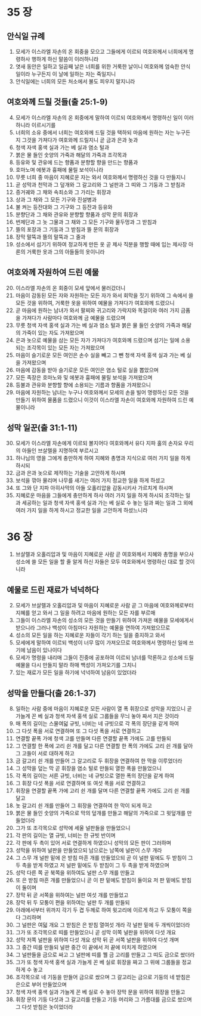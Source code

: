 # 35 장

## 안식일 규례
1. 모세가 이스라엘 자손의 온 회중을 모으고 그들에게 이르되 여호와께서 너희에게 명령하사 행하게 하신 말씀이 이러하니라
2. 엿새 동안은 일하고 일곱째 날은 너희를 위한 거룩한 날이니 여호와께 엄숙한 안식일이라 누구든지 이 날에 일하는 자는 죽일지니
3. 안식일에는 너희의 모든 처소에서 불도 피우지 말지니라

## 여호와께 드릴 것들(출 25:1-9)
4. 모세가 이스라엘 자손의 온 회중에게 말하여 이르되 여호와께서 명령하신 일이 이러하니라 이르시기를
5. 너희의 소유 중에서 너희는 여호와께 드릴 것을 택하되 마음에 원하는 자는 누구든지 그것을 가져다가 여호와께 드릴지니 곧 금과 은과 놋과
6. 청색 자색 홍색 실과 가는 베 실과 염소 털과
7. 붉은 물 들인 숫양의 가죽과 해달의 가죽과 조각목과
8. 등유와 및 관유에 드는 향품과 분향할 향을 만드는 향품과
9. 호마노며 에봇과 흉패에 물릴 보석이니라
10. 무릇 너희 중 마음이 지혜로운 자는 와서 여호와께서 명령하신 것을 다 만들지니
11. 곧 성막과 천막과 그 덮개와 그 갈고리와 그 널판과 그 띠와 그 기둥과 그 받침과
12. 증거궤와 그 채와 속죄소와 그 가리는 휘장과
13. 상과 그 채와 그 모든 기구와 진설병과
14. 불 켜는 등잔대와 그 기구와 그 등잔과 등유와
15. 분향단과 그 채와 관유와 분향할 향품과 성막 문의 휘장과
16. 번제단과 그 놋 그물과 그 채와 그 모든 기구와 물두멍과 그 받침과
17. 뜰의 포장과 그 기둥과 그 받침과 뜰 문의 휘장과
18. 장막 말뚝과 뜰의 말뚝과 그 줄과
19. 성소에서 섬기기 위하여 정교하게 만든 옷 곧 제사 직분을 행할 때에 입는 제사장 아론의 거룩한 옷과 그의 아들들의 옷이니라

## 여호와께 자원하여 드린 예물
20. 이스라엘 자손의 온 회중이 모세 앞에서 물러갔더니
21. 마음이 감동된 모든 자와 자원하는 모든 자가 와서 회막을 짓기 위하여 그 속에서 쓸 모든 것을 위하여, 거룩한 옷을 위하여 예물을 가져다가 여호와께 드렸으니
22. 곧 마음에 원하는 남녀가 와서 팔찌와 귀고리와 가락지와 목걸이와 여러 가지 금품을 가져다가 사람마다 여호와께 금 예물을 드렸으며
23. 무릇 청색 자색 홍색 실과 가는 베 실과 염소 털과 붉은 물 들인 숫양의 가죽과 해달의 가죽이 있는 자도 가져왔으며
24. 은과 놋으로 예물을 삼는 모든 자가 가져다가 여호와께 드렸으며 섬기는 일에 소용되는 조각목이 있는 모든 자는 가져왔으며
25. 마음이 슬기로운 모든 여인은 손수 실을 빼고 그 뺀 청색 자색 홍색 실과 가는 베 실을 가져왔으며
26. 마음에 감동을 받아 슬기로운 모든 여인은 염소 털로 실을 뽑았으며
27. 모든 족장은 호마노와 및 에봇과 흉패에 물릴 보석을 가져왔으며
28. 등불과 관유와 분향할 향에 소용되는 기름과 향품을 가져왔으니
29. 마음에 자원하는 남녀는 누구나 여호와께서 모세의 손을 빌어 명령하신 모든 것을 만들기 위하여 물품을 드렸으니 이것이 이스라엘 자손이 여호와께 자원하여 드린 예물이니라

## 성막 일꾼(출 31:1-11)
30. 모세가 이스라엘 자손에게 이르되 볼지어다 여호와께서 유다 지파 훌의 손자요 우리의 아들인 브살렐을 지명하여 부르시고
31. 하나님의 영을 그에게 충만하게 하여 지혜와 총명과 지식으로 여러 가지 일을 하게 하시되
32. 금과 은과 놋으로 제작하는 기술을 고안하게 하시며
33. 보석을 깎아 물리며 나무를 새기는 여러 가지 정교한 일을 하게 하셨고
34. 또 그와 단 지파 아히사막의 아들 오홀리압을 감동시키사 가르치게 하시며
35. 지혜로운 마음을 그들에게 충만하게 하사 여러 가지 일을 하게 하시되 조각하는 일과 세공하는 일과 청색 자색 홍색 실과 가는 베 실로 수 놓는 일과 짜는 일과 그 외에 여러 가지 일을 하게 하시고 정교한 일을 고안하게 하셨느니라


# 36 장
1. 브살렐과 오홀리압과 및 마음이 지혜로운 사람 곧 여호와께서 지혜와 총명을 부으사 성소에 쓸 모든 일을 할 줄 알게 하신 자들은 모두 여호와께서 명령하신 대로 할 것이니라

## 예물로 드린 재료가 넉넉하다
2. 모세가 브살렐과 오홀리압과 및 마음이 지혜로운 사람 곧 그 마음에 여호와께로부터 지혜를 얻고 와서 그 일을 하려고 마음에 원하는 모든 자를 부르매
3. 그들이 이스라엘 자손의 성소의 모든 것을 만들기 위하여 가져온 예물을 모세에게서 받으니라 그러나 백성이 아침마다 자원하는 예물을 연하여 가져왔으므로
4. 성소의 모든 일을 하는 지혜로운 자들이 각기 하는 일을 중지하고 와서
5. 모세에게 말하여 이르되 백성이 너무 많이 가져오므로 여호와께서 명령하신 일에 쓰기에 남음이 있나이다
6. 모세가 명령을 내리매 그들이 진중에 공포하여 이르되 남녀를 막론하고 성소에 드릴 예물을 다시 만들지 말라 하매 백성이 가져오기를 그치니
7. 있는 재료가 모든 일을 하기에 넉넉하여 남음이 있었더라

## 성막을 만들다(출 26:1-37)
8. 일하는 사람 중에 마음이 지혜로운 모든 사람이 열 폭 휘장으로 성막을 지었으니 곧 가늘게 꼰 베 실과 청색 자색 홍색 실로 그룹들을 무늬 놓아 짜서 지은 것이라
9. 매 폭의 길이는 스물여덟 규빗, 너비는 네 규빗으로 각 폭의 장단을 같게 하여
10. 그 다섯 폭을 서로 연결하며 또 그 다섯 폭을 서로 연결하고
11. 연결할 끝폭 가에 청색 고를 만들며 다른 연결할 끝폭 가에도 고를 만들되
12. 그 연결할 한 폭에 고리 쉰 개를 달고 다른 연결할 한 폭의 가에도 고리 쉰 개를 달아 그 고들이 서로 대하게 하고
13. 금 갈고리 쉰 개를 만들어 그 갈고리로 두 휘장을 연결하여 한 막을 이루었더라
14. 그 성막을 덮는 막 곧 휘장을 염소 털로 만들되 열한 폭을 만들었으니
15. 각 폭의 길이는 서른 규빗, 너비는 네 규빗으로 열한 폭의 장단을 같게 하여
16. 그 휘장 다섯 폭을 서로 연결하며 또 여섯 폭을 서로 연결하고
17. 휘장을 연결할 끝폭 가에 고리 쉰 개를 달며 다른 연결할 끝폭 가에도 고리 쉰 개를 달고
18. 놋 갈고리 쉰 개를 만들어 그 휘장을 연결하여 한 막이 되게 하고
19. 붉은 물 들인 숫양의 가죽으로 막의 덮개를 만들고 해달의 가죽으로 그 윗덮개를 만들었더라
20. 그가 또 조각목으로 성막에 세울 널판들을 만들었으니
21. 각 판의 길이는 열 규빗, 너비는 한 규빗 반이며
22. 각 판에 두 촉이 있어 서로 연결하게 하였으니 성막의 모든 판이 그러하며
23. 성막을 위하여 널판을 만들었으되 남으로는 남쪽에 널판이 스무 개라
24. 그 스무 개 널판 밑에 은 받침 마흔 개를 만들었으되 곧 이 널판 밑에도 두 받침이 그 두 촉을 받게 하였고 저 널판 밑에도 두 받침이 그 두 촉을 받게 하였으며
25. 성막 다른 쪽 곧 북쪽을 위하여도 널판 스무 개를 만들고
26. 또 은 받침 마흔 개를 만들었으니 곧 이 판 밑에도 받침이 둘이요 저 판 밑에도 받침이 둘이며
27. 장막 뒤 곧 서쪽을 위하여는 널판 여섯 개를 만들었고
28. 장막 뒤 두 모퉁이 편을 위하여는 널판 두 개를 만들되
29. 아래에서부터 위까지 각기 두 겹 두께로 하여 윗고리에 이르게 하고 두 모퉁이 쪽을 다 그리하며
30. 그 널판은 여덟 개요 그 받침은 은 받침 열여섯 개라 각 널판 밑에 두 개씩이었더라
31. 그가 또 조각목으로 띠를 만들었으니 곧 성막 이쪽 널판을 위하여 다섯 개요
32. 성막 저쪽 널판을 위하여 다섯 개요 성막 뒤 곧 서쪽 널판을 위하여 다섯 개며
33. 그 중간 띠를 만들되 널판 중간 이 끝에서 저 끝에 미치게 하였으며
34. 그 널판들을 금으로 싸고 그 널판에 띠를 꿸 금 고리를 만들고 그 띠도 금으로 쌌더라
35. 그가 또 청색 자색 홍색 실과 가늘게 꼰 베 실로 휘장을 짜고 그 위에 그룹들을 정교하게 수 놓고
36. 조각목으로 네 기둥을 만들어 금으로 쌌으며 그 갈고리는 금으로 기둥의 네 받침은 은으로 부어 만들었으며
37. 청색 자색 홍색 실과 가늘게 꼰 베 실로 수 놓아 장막 문을 위하여 휘장을 만들고
38. 휘장 문의 기둥 다섯과 그 갈고리를 만들고 기둥 머리와 그 가름대를 금으로 쌌으며 그 다섯 받침은 놋이었더라

